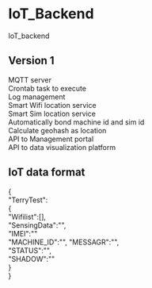 # IoT_Backend
IoT_backend  
## Version 1
MQTT server  
Crontab task to execute  
Log management  
Smart Wifi location service  
Smart Sim location service  
Automatically bond machine id and sim id  
Calculate geohash as location  
API to Management portal  
API to data visualization platform  

## IoT data format
{  
    "TerryTest":  
        {  
            "Wifilist":[],  
            "SensingData":"",  
            "IMEI":""  
            "MACHINE_ID":"",
            "MESSAGR":"",  
            "STATUS":"",  
            "SHADOW":""  
        }  
}